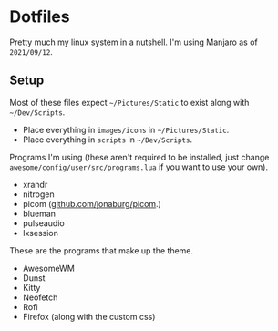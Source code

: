 # Dotfiles

Pretty much my linux system in a nutshell. I'm using Manjaro as of `2021/09/12`.

## Setup
Most of these files expect `~/Pictures/Static` to exist along with `~/Dev/Scripts`.
- Place everything in `images/icons` in `~/Pictures/Static`.
- Place everything in `scripts` in `~/Dev/Scripts`.

Programs I'm using (these aren't required to be installed, just change `awesome/config/user/src/programs.lua` if you want to use your own).
- xrandr
- nitrogen
- picom ([github.com/jonaburg/picom](https://github.com/jonaburg/picom).)
- blueman
- pulseaudio
- lxsession

These are the programs that make up the theme.
- AwesomeWM
- Dunst
- Kitty
- Neofetch
- Rofi
- Firefox (along with the custom css)